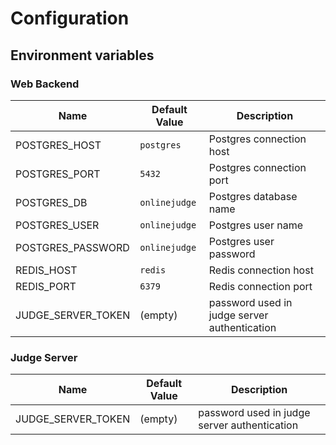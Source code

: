 # Configuration

## Environment variables

### Web Backend

| Name | Default Value | Description |
| ---- | ----- | ----------- |
| POSTGRES_HOST | `postgres` | Postgres connection host |
| POSTGRES_PORT | `5432` | Postgres connection port |
| POSTGRES_DB | `onlinejudge` | Postgres database name |
| POSTGRES_USER | `onlinejudge` | Postgres user name |
| POSTGRES_PASSWORD | `onlinejudge` | Postgres user password |
| REDIS_HOST | `redis` | Redis connection host |
| REDIS_PORT | `6379` | Redis connection port |
| JUDGE_SERVER_TOKEN | (empty) | password used in judge server authentication |

### Judge Server

| Name | Default Value | Description |
| ---- | ----- | ----------- |
| JUDGE_SERVER_TOKEN | (empty) | password used in judge server authentication |
